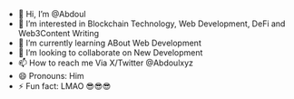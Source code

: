 - 👋 Hi, I’m @Abdoul
- 👀 I’m interested in Blockchain Technology, Web Development, DeFi and Web3Content Writing
- 🌱 I’m currently learning ABout Web Development 
- 💞️ I’m looking to collaborate on New Development
- 📫 How to reach me Via X/Twitter @Abdoulxyz
- 😄 Pronouns: Him
- ⚡ Fun fact: LMAO 😎😎😎

<!---
Abdoulyassar/Abdoulyassar is a ✨ special ✨ repository because its `README.md` (this file) appears on your GitHub profile.
You can click the Preview link to take a look at your changes.
--->

